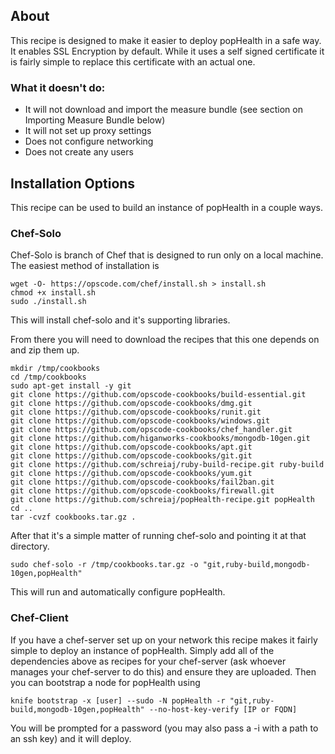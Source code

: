 ## About

This recipe is designed to make it easier to deploy popHealth in a safe way. It enables SSL Encryption by default. While it uses a self signed certificate it is fairly simple to replace this certificate with an actual one. 

### What it doesn't do:
- It will not download and import the measure bundle (see section on Importing Measure Bundle below)
- It will not set up proxy settings
- Does not configure networking 
- Does not create any users

## Installation Options
This recipe can be used to build an instance of popHealth in a couple ways. 

### Chef-Solo
Chef-Solo is branch of Chef that is designed to run only on a local machine. The easiest method of installation is 

    wget -O- https://opscode.com/chef/install.sh > install.sh
    chmod +x install.sh
    sudo ./install.sh

This will install chef-solo and it's supporting libraries. 

From there you will need to download the recipes that this one depends on and zip them up. 
    
    mkdir /tmp/cookbooks
    cd /tmp/cookbooks
    sudo apt-get install -y git
    git clone https://github.com/opscode-cookbooks/build-essential.git
    git clone https://github.com/opscode-cookbooks/dmg.git
    git clone https://github.com/opscode-cookbooks/runit.git
    git clone https://github.com/opscode-cookbooks/windows.git
    git clone https://github.com/opscode-cookbooks/chef_handler.git
    git clone https://github.com/higanworks-cookbooks/mongodb-10gen.git
    git clone https://github.com/opscode-cookbooks/apt.git
    git clone https://github.com/opscode-cookbooks/git.git
    git clone https://github.com/schreiaj/ruby-build-recipe.git ruby-build
    git clone https://github.com/opscode-cookbooks/yum.git
    git clone https://github.com/opscode-cookbooks/fail2ban.git
    git clone https://github.com/opscode-cookbooks/firewall.git
    git clone https://github.com/schreiaj/popHealth-recipe.git popHealth
    cd ..
    tar -cvzf cookbooks.tar.gz .

After that it's a simple matter of running chef-solo and pointing it at that directory. 

    sudo chef-solo -r /tmp/cookbooks.tar.gz -o "git,ruby-build,mongodb-10gen,popHealth"

This will run and automatically configure popHealth. 


### Chef-Client

If you have a chef-server set up on your network this recipe makes it fairly simple to deploy an instance of popHealth. Simply add all of the dependencies above as recipes for your chef-server (ask whoever manages your chef-server to do this) and ensure they are uploaded. Then you can bootstrap a node for popHealth using

    knife bootstrap -x [user] --sudo -N popHealth -r "git,ruby-build,mongodb-10gen,popHealth" --no-host-key-verify [IP or FQDN]

You will be prompted for a password (you may also pass a -i with a path to an ssh key) and it will deploy. 

